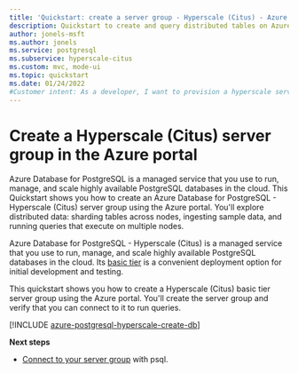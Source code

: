 ```yaml
---
title: 'Quickstart: create a server group - Hyperscale (Citus) - Azure Database for PostgreSQL'
description: Quickstart to create and query distributed tables on Azure Database for PostgreSQL Hyperscale (Citus).
author: jonels-msft
ms.author: jonels
ms.service: postgresql
ms.subservice: hyperscale-citus
ms.custom: mvc, mode-ui
ms.topic: quickstart
ms.date: 01/24/2022
#Customer intent: As a developer, I want to provision a hyperscale server group so that I can run queries quickly on large datasets.
---
```


# Create a Hyperscale (Citus) server group in the Azure portal

Azure Database for PostgreSQL is a managed service that you use to run, manage, and scale highly available PostgreSQL databases in the cloud. This Quickstart shows you how to create an Azure Database for PostgreSQL - Hyperscale (Citus) server group using the Azure portal. You'll explore distributed data: sharding tables across nodes, ingesting sample data, and running queries that execute on multiple nodes.


Azure Database for PostgreSQL - Hyperscale (Citus) is a managed service that
you use to run, manage, and scale highly available PostgreSQL databases in the
cloud. Its [basic tier](concepts-server-group.md#tiers) is a convenient
deployment option for initial development and testing.

This quickstart shows you how to create a Hyperscale (Citus) basic tier server
group using the Azure portal. You'll create the server group and verify that
you can connect to it to run queries.

[!INCLUDE [azure-postgresql-hyperscale-create-db](../../../includes/azure-postgresql-hyperscale-create-db.md)]

**Next steps**

* [Connect to your server group](quickstart-connect-psql.md) with psql.
